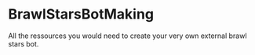 # BrawlStarsBotMaking
All the ressources you would need to create your very own external brawl stars bot.
